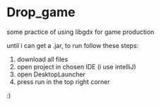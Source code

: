 # Drop_game
some practice of using libgdx for game production

until i can get a .jar, to run follow these steps:
1. download all files
2. open project in chosen IDE (i use intelliJ)
3. open DesktopLauncher
4. press run in the top right corner

:)

